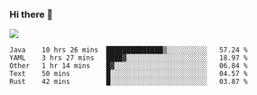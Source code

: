### Hi there 👋
![](https://github-readme-stats.vercel.app/api?username=tuichenchuxin)
<!--START_SECTION:waka-->
```text
Java    10 hrs 26 mins  ██████████████▒░░░░░░░░░░   57.24 % 
YAML    3 hrs 27 mins   ████▓░░░░░░░░░░░░░░░░░░░░   18.97 % 
Other   1 hr 14 mins    █▓░░░░░░░░░░░░░░░░░░░░░░░   06.84 % 
Text    50 mins         █░░░░░░░░░░░░░░░░░░░░░░░░   04.57 % 
Rust    42 mins         █░░░░░░░░░░░░░░░░░░░░░░░░   03.87 % 
```
<!--END_SECTION:waka-->
